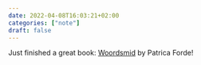 ```yaml
---
date: 2022-04-08T16:03:21+02:00
categories: ["note"]
draft: false
---
```


Just finished a great book: [Woordsmid](https://micro.blog/books/9789021678948) by Patrica Forde!

